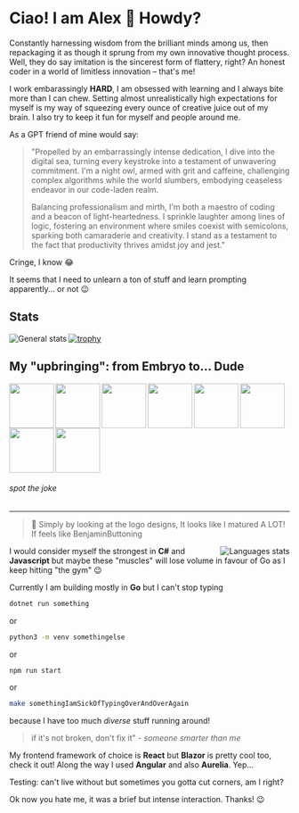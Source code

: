 # Ciao! I am Alex 👋 Howdy?

Constantly harnessing wisdom from the brilliant minds among us, then repackaging it as though it sprung from my own innovative thought process. Well, they do say imitation is the sincerest form of flattery, right? An honest coder in a world of limitless innovation – that's me!

I work embarassingly **HARD**, I am obsessed with learning and I always bite more than I can chew. Setting almost unrealistically high expectations for myself is my way of squeezing every ounce of creative juice out of my brain. I also try to keep it fun for myself and people around me. 

As a GPT friend of mine would say: 

> "Propelled by an embarrassingly intense dedication, I dive into the digital sea, turning every keystroke into a testament of unwavering commitment. I'm a night owl, armed with grit and caffeine, challenging complex algorithms while the world slumbers, embodying ceaseless endeavor in our code-laden realm.
>
> Balancing professionalism and mirth, I'm both a maestro of coding and a beacon of light-heartedness. I sprinkle laughter among lines of logic, fostering an environment where smiles coexist with semicolons, sparking both camaraderie and creativity. I stand as a testament to the fact that productivity thrives amidst joy and jest."

Cringe, I know 😂 

It seems that I need to unlearn a ton of stuff and learn prompting apparently... or not 😉

## Stats
[![trophy](https://github-profile-trophy.vercel.app/?username=deblasis&column=4)](https://github.com/ryo-ma/github-profile-trophy) <img align="left" alt="General stats" src="https://github-readme-stats.vercel.app/api/?username=deblasis&count_private=true&theme=radical&show_icons=true&hide=stars&custom_title=%F0%9F%91%87%20me([%F0%9F%8D%96,%F0%9F%8D%97,%F0%9F%A5%A9,%F0%9F%A5%95,%F0%9F%A5%97,%F0%9F%8D%9D,%F0%9F%8D%95,%E2%98%95,%E2%98%95,%E2%98%95,%E2%98%95,%E2%98%95])&border_radius=30">


## My "upbringing": from Embryo to... Dude

<img height="80" align="left" src="https://user-images.githubusercontent.com/29378614/138500023-55ceac5f-7af8-4f4b-9a48-738ca5f692b6.png" />

<img height="80" align="left" src="https://user-images.githubusercontent.com/29378614/138500721-eb7e3b8f-c3ec-44c6-b4ee-f808027b5816.png" /> 

<img height="80" align="left" src="https://user-images.githubusercontent.com/29378614/138501145-14497602-09c7-4dcd-9366-24c502916485.png" />

<img height="80" align="left" src="https://user-images.githubusercontent.com/29378614/138556721-4dd2df97-9282-4fcb-8d19-7c89de21ecde.png" />

<img height="80" align="left" src="https://user-images.githubusercontent.com/29378614/138556746-c5e69957-eb71-431f-b198-055234f936f3.png" />

<img height="80" align="left" src="https://user-images.githubusercontent.com/29378614/138556781-de1ee234-88c3-4ef4-aef6-a8e948284b8a.png" />

<img height="80" align="left" src="https://user-images.githubusercontent.com/29378614/138556796-120b9726-7254-4436-9405-1f500df1f4d0.png" />

<img height="80"  src="https://user-images.githubusercontent.com/29378614/138556880-e071bd37-496e-4ea5-8d91-acbc6d2279b3.png" />

###### *spot the joke*

<hr />

> 💭 Simply by looking at the logo designs, It looks like I matured A LOT! If feels like BenjaminButtoning

<img align="right" alt="Languages stats" src="https://github-readme-stats.vercel.app/api/top-langs/?username=deblasis&langs_count=5&theme=radical&border_radius=30">

I would consider myself the strongest in **C#** and **Javascript** but maybe these "muscles" will lose volume in favour of Go as I keep hitting "the gym" 😉 

Currently I am building mostly in **Go** but I can't stop typing 

```bash
dotnet run something
```
or 

```bash
python3 -m venv somethingelse
```

or 

```bash
npm run start
```

or
```bash
make somethingIamSickOfTypingOverAndOverAgain
```
because I have too much _diverse_ stuff running around!

> if it's not broken, don't fix it" - _someone smarter than me_

My frontend framework of choice is **React** but **Blazor** is pretty cool too, check it out! 
Along the way I used **Angular** and also **Aurelia**. Yep...

Testing: can't live without but sometimes you gotta cut corners, am I right?

Ok now you hate me, it was a brief but intense interaction. Thanks! 😉
